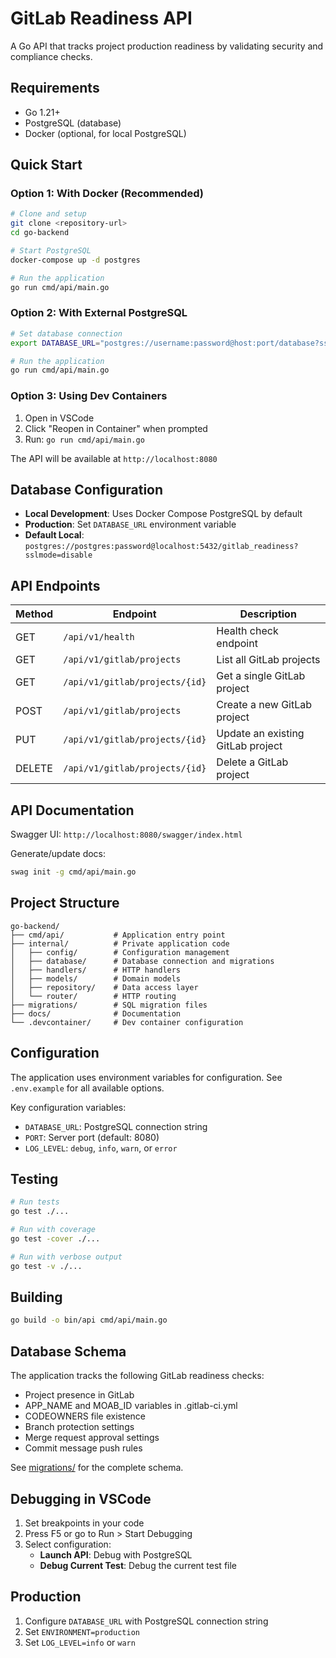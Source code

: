 # GitLab Readiness API

A Go API that tracks project production readiness by validating security and compliance checks.

## Requirements

- Go 1.21+
- PostgreSQL (database)
- Docker (optional, for local PostgreSQL)

## Quick Start

### Option 1: With Docker (Recommended)

```bash
# Clone and setup
git clone <repository-url>
cd go-backend

# Start PostgreSQL
docker-compose up -d postgres

# Run the application
go run cmd/api/main.go
```

### Option 2: With External PostgreSQL

```bash
# Set database connection
export DATABASE_URL="postgres://username:password@host:port/database?sslmode=disable"

# Run the application
go run cmd/api/main.go
```

### Option 3: Using Dev Containers

1. Open in VSCode
2. Click "Reopen in Container" when prompted
3. Run: `go run cmd/api/main.go`

The API will be available at `http://localhost:8080`

## Database Configuration

- **Local Development**: Uses Docker Compose PostgreSQL by default
- **Production**: Set `DATABASE_URL` environment variable
- **Default Local**: `postgres://postgres:password@localhost:5432/gitlab_readiness?sslmode=disable`

## API Endpoints

| Method | Endpoint | Description |
|--------|----------|-------------|
| GET | `/api/v1/health` | Health check endpoint |
| GET | `/api/v1/gitlab/projects` | List all GitLab projects |
| GET | `/api/v1/gitlab/projects/{id}` | Get a single GitLab project |
| POST | `/api/v1/gitlab/projects` | Create a new GitLab project |
| PUT | `/api/v1/gitlab/projects/{id}` | Update an existing GitLab project |
| DELETE | `/api/v1/gitlab/projects/{id}` | Delete a GitLab project |

## API Documentation

Swagger UI: `http://localhost:8080/swagger/index.html`

Generate/update docs:
```bash
swag init -g cmd/api/main.go
```

## Project Structure

```
go-backend/
├── cmd/api/           # Application entry point
├── internal/          # Private application code
│   ├── config/        # Configuration management
│   ├── database/      # Database connection and migrations
│   ├── handlers/      # HTTP handlers
│   ├── models/        # Domain models
│   ├── repository/    # Data access layer
│   └── router/        # HTTP routing
├── migrations/        # SQL migration files
├── docs/              # Documentation
└── .devcontainer/     # Dev container configuration
```

## Configuration

The application uses environment variables for configuration. See `.env.example` for all available options.

Key configuration variables:
- `DATABASE_URL`: PostgreSQL connection string
- `PORT`: Server port (default: 8080)
- `LOG_LEVEL`: `debug`, `info`, `warn`, or `error`

## Testing

```bash
# Run tests
go test ./...

# Run with coverage
go test -cover ./...

# Run with verbose output
go test -v ./...
```

## Building

```bash
go build -o bin/api cmd/api/main.go
```

## Database Schema

The application tracks the following GitLab readiness checks:

- Project presence in GitLab
- APP_NAME and MOAB_ID variables in .gitlab-ci.yml
- CODEOWNERS file existence
- Branch protection settings
- Merge request approval settings
- Commit message push rules

See [migrations/](migrations/) for the complete schema.

## Debugging in VSCode

1. Set breakpoints in your code
2. Press F5 or go to Run > Start Debugging
3. Select configuration:
   - **Launch API**: Debug with PostgreSQL
   - **Debug Current Test**: Debug the current test file

## Production

1. Configure `DATABASE_URL` with PostgreSQL connection string
2. Set `ENVIRONMENT=production`
3. Set `LOG_LEVEL=info` or `warn`